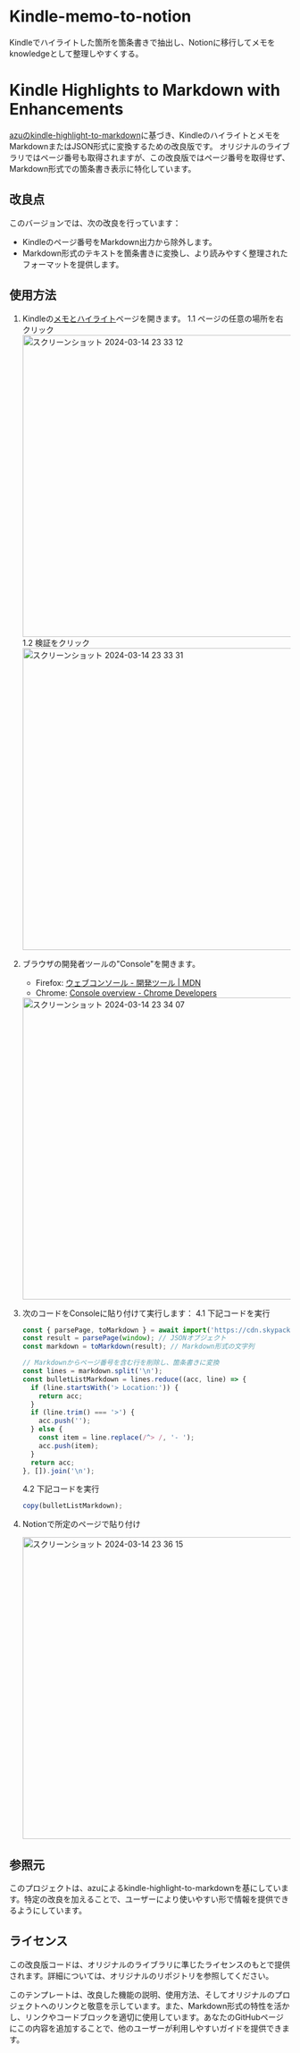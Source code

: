 # Kindle-memo-to-notion
Kindleでハイライトした箇所を箇条書きで抽出し、Notionに移行してメモをknowledgeとして整理しやすくする。

# Kindle Highlights to Markdown with Enhancements

[azuのkindle-highlight-to-markdown](https://github.com/azu/kindle-highlight-to-markdown)に基づき、KindleのハイライトとメモをMarkdownまたはJSON形式に変換するための改良版です。
オリジナルのライブラリではページ番号も取得されますが、この改良版ではページ番号を取得せず、Markdown形式での箇条書き表示に特化しています。

## 改良点

このバージョンでは、次の改良を行っています：

- Kindleのページ番号をMarkdown出力から除外します。
- Markdown形式のテキストを箇条書きに変換し、より読みやすく整理されたフォーマットを提供します。

## 使用方法

1. Kindleの[メモとハイライト](https://read.amazon.co.jp/notebook)ページを開きます。
   1.1 ページの任意の場所を右クリック
   <img width="540" alt="スクリーンショット 2024-03-14 23 33 12" src="https://github.com/katsuhisa/Kindle-memo-to-notion/assets/86588377/9bc1b7f2-874c-4283-b8c3-f820664d0a26">
   1.2 検証をクリック
   <img width="540" alt="スクリーンショット 2024-03-14 23 33 31" src="https://github.com/katsuhisa/Kindle-memo-to-notion/assets/86588377/c27b9c1b-d672-466e-b505-62746776a391">
   
2. ブラウザの開発者ツールの"Console"を開きます。

    - Firefox: [ウェブコンソール - 開発ツール | MDN](https://developer.mozilla.org/ja/docs/Tools/Web_Console)
    - Chrome: [Console overview - Chrome Developers](https://developer.chrome.com/docs/devtools/console/)
   
   <img width="540" alt="スクリーンショット 2024-03-14 23 34 07" src="https://github.com/katsuhisa/Kindle-memo-to-notion/assets/86588377/ebcee2a8-43ed-46a8-828d-e9ca95a92089">

4. 次のコードをConsoleに貼り付けて実行します：
   4.1 下記コードを実行
   ```javascript
   const { parsePage, toMarkdown } = await import('https://cdn.skypack.dev/kindle-highlight-to-markdown');
   const result = parsePage(window); // JSONオブジェクト
   const markdown = toMarkdown(result); // Markdown形式の文字列
   
   // Markdownからページ番号を含む行を削除し、箇条書きに変換
   const lines = markdown.split('\n');
   const bulletListMarkdown = lines.reduce((acc, line) => {
     if (line.startsWith('> Location:')) {
       return acc;
     }
     if (line.trim() === '>') {
       acc.push('');
     } else {
       const item = line.replace(/^> /, '- ');
       acc.push(item);
     }
     return acc;
   }, []).join('\n');
   ```
   4.2 下記コードを実行
   ```javascript
   copy(bulletListMarkdown);
   ```
5. Notionで所定のページで貼り付け

   <img width="540" alt="スクリーンショット 2024-03-14 23 36 15" src="https://github.com/katsuhisa/Kindle-memo-to-notion/assets/86588377/c4688ca4-fafd-4db3-b0ac-922711b778b4">


## 参照元
このプロジェクトは、azuによるkindle-highlight-to-markdownを基にしています。特定の改良を加えることで、ユーザーにより使いやすい形で情報を提供できるようにしています。

## ライセンス
この改良版コードは、オリジナルのライブラリに準じたライセンスのもとで提供されます。詳細については、オリジナルのリポジトリを参照してください。

このテンプレートは、改良した機能の説明、使用方法、そしてオリジナルのプロジェクトへのリンクと敬意を示しています。また、Markdown形式の特性を活かし、リンクやコードブロックを適切に使用しています。あなたのGitHubページにこの内容を追加することで、他のユーザーが利用しやすいガイドを提供できます。
